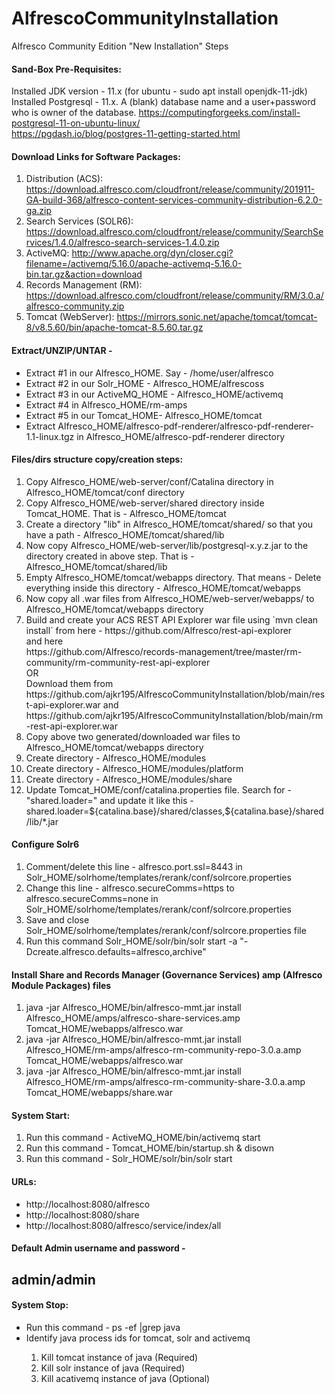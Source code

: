 # AlfrescoCommunityInstallation
Alfresco Community Edition "New Installation" Steps

<h4> Sand-Box Pre-Requisites:</h4> 

Installed JDK version - 11.x (for ubuntu - sudo apt install openjdk-11-jdk)<br>
Installed Postgresql - 11.x. A (blank) database name and a user+password who is owner of the database.
https://computingforgeeks.com/install-postgresql-11-on-ubuntu-linux/<br>
https://pgdash.io/blog/postgres-11-getting-started.html

<h4> Download Links for Software Packages:</h4> 

1. Distribution (ACS): https://download.alfresco.com/cloudfront/release/community/201911-GA-build-368/alfresco-content-services-community-distribution-6.2.0-ga.zip<br>
2. Search Services (SOLR6): https://download.alfresco.com/cloudfront/release/community/SearchServices/1.4.0/alfresco-search-services-1.4.0.zip<br>
3. ActiveMQ: http://www.apache.org/dyn/closer.cgi?filename=/activemq/5.16.0/apache-activemq-5.16.0-bin.tar.gz&action=download<br>
4. Records Management (RM): https://download.alfresco.com/cloudfront/release/community/RM/3.0.a/alfresco-community.zip<br>
5. Tomcat (WebServer): https://mirrors.sonic.net/apache/tomcat/tomcat-8/v8.5.60/bin/apache-tomcat-8.5.60.tar.gz


<h4> Extract/UNZIP/UNTAR - </h4> 
<ul>
<li> Extract #1 in our Alfresco_HOME. Say - /home/user/alfresco</li> 
<li>  Extract #2 in our Solr_HOME - Alfresco_HOME/alfrescoss  </li> 
<li>  Extract #3 in our ActiveMQ_HOME - Alfresco_HOME/activemq  </li> 
<li>  Extract #4 in Alfresco_HOME/rm-amps<br></li> 
<li>  Extract #5 in our Tomcat_HOME- Alfresco_HOME/tomcat</li>  
<li>  Extract Alfresco_HOME/alfresco-pdf-renderer/alfresco-pdf-renderer-1.1-linux.tgz in Alfresco_HOME/alfresco-pdf-renderer directory</li> 
</ul>
 
 
 <h4> Files/dirs structure copy/creation steps:</h4>
 <ol>
 <li>Copy Alfresco_HOME/web-server/conf/Catalina directory in Alfresco_HOME/tomcat/conf directory </li>
 <li>Copy Alfresco_HOME/web-server/shared directory inside Tomcat_HOME. That is - Alfresco_HOME/tomcat </li>
 <li>Create a directory "lib" in Alfresco_HOME/tomcat/shared/  so that you have a path - Alfresco_HOME/tomcat/shared/lib </li>
 <li>Now copy Alfresco_HOME/web-server/lib/postgresql-x.y.z.jar to the directory created in above step. That is - Alfresco_HOME/tomcat/shared/lib</li>
 <li>Empty Alfresco_HOME/tomcat/webapps directory. That means - Delete everything inside this directory - Alfresco_HOME/tomcat/webapps </li>
 <li>Now copy all .war files from Alfresco_HOME/web-server/webapps/ to Alfresco_HOME/tomcat/webapps directory </li>
 <li>Build and create your ACS REST API Explorer war file using `mvn clean install` from here - https://github.com/Alfresco/rest-api-explorer <br> and here <br> https://github.com/Alfresco/records-management/tree/master/rm-community/rm-community-rest-api-explorer <br> OR <br> Download them from https://github.com/ajkr195/AlfrescoCommunityInstallation/blob/main/rest-api-explorer.war and https://github.com/ajkr195/AlfrescoCommunityInstallation/blob/main/rm-rest-api-explorer.war</li>
 <li>Copy above two generated/downloaded war files to Alfresco_HOME/tomcat/webapps directory</li>
 <li> Create directory - Alfresco_HOME/modules</li>
 <li> Create directory - Alfresco_HOME/modules/platform</li>
 <li> Create directory - Alfresco_HOME/modules/share</li>
 <li>Update Tomcat_HOME/conf/catalina.properties file. Search for - "shared.loader=" and update it like this -  shared.loader=${catalina.base}/shared/classes,${catalina.base}/shared/lib/*.jar </li>
 </ol>
<h4>Configure Solr6</h4>
<ol>
<li>Comment/delete this line - alfresco.port.ssl=8443 in Solr_HOME/solrhome/templates/rerank/conf/solrcore.properties </li>
<li>Change this line - alfresco.secureComms=https to alfresco.secureComms=none in Solr_HOME/solrhome/templates/rerank/conf/solrcore.properties</li>
<li>Save and close Solr_HOME/solrhome/templates/rerank/conf/solrcore.properties file</li>
<li>Run this command Solr_HOME/solr/bin/solr start -a "-Dcreate.alfresco.defaults=alfresco,archive" </li>
</ol>

<h4>Install Share and Records Manager (Governance Services) amp (Alfresco Module Packages) files </h4>
<ol>
<li>java -jar Alfresco_HOME/bin/alfresco-mmt.jar install Alfresco_HOME/amps/alfresco-share-services.amp Tomcat_HOME/webapps/alfresco.war</li>
<li>java -jar Alfresco_HOME/bin/alfresco-mmt.jar install Alfresco_HOME/rm-amps/alfresco-rm-community-repo-3.0.a.amp Tomcat_HOME/webapps/alfresco.war</li>
<li>java -jar Alfresco_HOME/bin/alfresco-mmt.jar install Alfresco_HOME/rm-amps/alfresco-rm-community-share-3.0.a.amp Tomcat_HOME/webapps/share.war</li>
</ol>
 
 
<h4>System Start: </h4>
<ol>
<li>Run this command - ActiveMQ_HOME/bin/activemq start</li>
<li>Run this command - Tomcat_HOME/bin/startup.sh & disown</li>
<li>Run this command - Solr_HOME/solr/bin/solr start</li>
</ol>

<h4>URLs: </h4>
<ul>
<li>http://localhost:8080/alfresco</li>
<li>http://localhost:8080/share</li>
<li>http://localhost:8080/alfresco/service/index/all</li>
</ul>

<h4>Default Admin username and password - </h4><h2> admin/admin </h2>

<h4>System Stop: </h4>
<ul>
<li>Run this command - ps -ef |grep java</li>
<li>Identify java process ids for tomcat, solr and activemq</li>
<ol>
<li>Kill tomcat instance of java (Required)</li>
<li>Kill solr instance of java (Required)</li>
<li>Kill acativemq instance of java (Optional)</li>
 </ol>
</ul>
